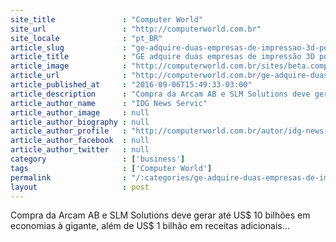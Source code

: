 ```yaml
---
site_title               : "Computer World"
site_url                 : "http://computerworld.com.br"
site_locale              : "pt_BR"
article_slug             : "ge-adquire-duas-empresas-de-impressao-3d-por-uss-1-4-bilhao"
article_title            : "GE adquire duas empresas de impressão 3D por US$ 1,4 bilhão"
article_image            : "http://computerworld.com.br/sites/beta.computerworld.com.br/files/news_articles/impressao_3d_metal_ge.jpg"
article_url              : "http://computerworld.com.br/ge-adquire-duas-empresas-de-impressao-3d-por-us-14-bilhao"
article_published_at     : "2016-09-06T15:49:33-03:00"
article_description      : "Compra da Arcam AB e SLM Solutions deve gerar até US$ 10 bilhões em economias à gigante, além de US$ 1 bilhão em receitas adicionais..."
article_author_name      : "IDG News Servic"
article_author_image     : null
article_author_biography : null
article_author_profile   : "http://computerworld.com.br/autor/idg-news-service"
article_author_facebook  : null
article_author_twitter   : null
category                 : ['business']
tags                     : ['Computer World']
permalink                : "/:categories/ge-adquire-duas-empresas-de-impressao-3d-por-uss-1-4-bilhao/"
layout                   : post
---
```


Compra da Arcam AB e SLM Solutions deve gerar até US$ 10 bilhões em economias à gigante, além de US$ 1 bilhão em receitas adicionais...
